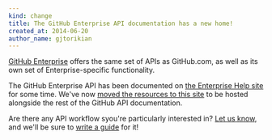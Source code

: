 ```yaml
---
kind: change
title: The GitHub Enterprise API documentation has a new home!
created_at: 2014-06-20
author_name: gjtorikian
---
```


[GitHub Enterprise](https://enterprise.github.com) offers the same set of APIs as GitHub.com, as well as its own set of Enterprise-specific functionality.

The GitHub Enterprise API has been documented on [the Enterprise Help site](https://enterprise.github.com/help) for some time. We've now [moved the resources to this site](https://developer.github.com/v3/enterprise/) to be hosted alongside the rest of the GitHub API documentation.

Are there any API workflow syou're particularly interested in? [Let us know](https://github.com/contact?form%5Bsubject%5D=Suggestion+for+an+Enterprise+Guide), and we'll be sure to [write a guide](https://developer.github.com/guides/) for it!
